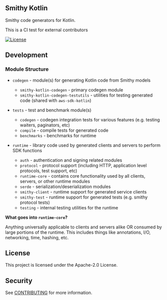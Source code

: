 ## Smithy Kotlin

Smithy code generators for Kotlin.

This is a CI test for external contributors

[![License][apache-badge]][apache-url]

[apache-badge]: https://img.shields.io/badge/License-Apache%202.0-blue.svg
[apache-url]: LICENSE

## Development

### Module Structure

* `codegen` - module(s) for generating Kotlin code from Smithy models
    * `smithy-kotlin-codegen` - primary codegen module
    * `smithy-kotlin-codegen-testutils` - utilities for testing generated code (shared with `aws-sdk-kotlin`)

* `tests`   - test and benchmark module(s)
    * `codegen` - codegen integration tests for various features (e.g. testing waiters, paginators, etc)
    * `compile` - compile tests for generated code
    * `benchmarks` - benchmarks for runtime

* `runtime` - library code used by generated clients and servers to perform SDK functions
    * `auth` - authentication and signing related modules
    * `protocol` - protocol support (including HTTP, application level protocols, test support, etc)
    * `runtime-core` - contains core functionality used by all clients, servers, or other runtime modules
    * `serde` - serialization/deserialization modules
    * `smithy-client` - runtime support for generated service clients
    * `smithy-test` - runtime support for generated tests (e.g. smithy protocol tests)
    * `testing` - internal testing utilities for the runtime


**What goes into `runtime-core`?**

Anything universally applicable to clients and servers alike OR consumed by large portions of the runtime. This includes things like
annotations, I/O, networking, time, hashing, etc. 


## License

This project is licensed under the Apache-2.0 License.

## Security

See [CONTRIBUTING](CONTRIBUTING.md#security-issue-notifications) for more information.

